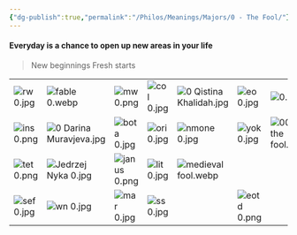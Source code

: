 ```yaml
---
{"dg-publish":true,"permalink":"/Philos/Meanings/Majors/0 - The Fool/"}
---
```


#### Everyday is a chance to open up new areas in your life



> New beginnings
> Fresh starts

|                |                             |                  |                |                              |                 |                      |
| -------------- | --------------------------- | ---------------- | -------------- | ---------------------------- | --------------- | -------------------- |
| ![rw 0.jpg](/img/user/Philos/Decks/Favourite/RW%20Gold%20Foil/RW%20Cards/rw%200.jpg)  | ![fable 0.webp](/img/user/Philos/Decks/Collected/Fablemakers/fable%200.webp)           | ![mw 0.png](/img/user/Philos/Decks/Collected/Modern%20Witch/mw%200.png)    | ![col 0.jpg](/img/user/Philos/Decks/Favourite/Children%20of%20Lithia/Cards/col%200.jpg) | ![0  Qistina Khalidah.jpg](/img/user/Philos/Decks/Collected/Qistina%20Khalidah/0%20%20Qistina%20Khalidah.jpg) | ![eo 0.jpg](/img/user/Philos/Decks/Collected/Eldritch%20Overload/eo%200.jpg)   | ![0.png](/img/user/Philos/Decks/Collected/Cyberpunk%202077/0.png)           |
| ![ins 0.png](/img/user/Philos/Decks/Favourite/Insect/Cards/ins%200.png) | ![0 Darina Muravjeva.jpg](/img/user/Philos/Decks/Collected/Darina%20Muravjeva/0%20Darina%20Muravjeva.jpg) | ![bota 0.jpg](/img/user/Philos/Decks/Digital/Botanica/Cards/bota%200.jpg)  | ![ori 0.jpg](/img/user/Philos/Decks/Favourite/Orien's/Cards/ori%200.jpg) | ![nmone 0.jpg](/img/user/Philos/Decks/Collected/Nameless%20One/nmone%200.jpg)             | ![yok 0.jpg](/img/user/Philos/Decks/Collected/Yokai/yok%200.jpg)  | ![00 the fool.png](/img/user/Philos/Decks/Favourite/Corrupted/Cards/00%20the%20fool.png) |
| ![tet 0.png](/img/user/Philos/Decks/Collected/Tempest%20Tarot/tet%200.png) | ![Jedrzej Nyka 0.jpg](/img/user/Philos/Decks/Collected/Jedrzej%20Nyka/Jedrzej%20Nyka%200.jpg)     | ![janus 0.png](/img/user/Philos/Decks/Collected/Janus/janus%200.png) | ![lit 0.jpg](/img/user/Philos/Decks/Favourite/Literary/Cards/lit%200.jpg) | ![medieval fool.webp](/img/user/Philos/Decks/Collected/Medieval%20Arcana/medieval%20fool.webp)      |                 |                      |
| ![sef 0.jpg](/img/user/Philos/Decks/Favourite/Sefirot/Cards/sef%200.jpg) | ![wn 0.jpg](/img/user/Philos/Decks/Favourite/White%20Numen/Cards/wn%200.jpg)               | ![mar 0.jpg](/img/user/Philos/Decks/Digital/Marigold/Cards/mar%200.jpg)   | ![ss 0.jpg](/img/user/Philos/Decks/Favourite/Star%20Spinner/Cards/ss%200.jpg)  |                              | ![eotd 0.png](/img/user/Philos/Decks/Collected/Error%20of%20the%20Dream%20Deck/eotd%200.png) |                      |

